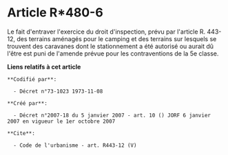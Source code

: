 # Article R*480-6

Le fait d'entraver l'exercice du droit d'inspection, prévu par l'article R. 443-12, des terrains aménagés pour le camping et
des terrains sur lesquels se trouvent des caravanes dont le stationnement a été autorisé ou aurait dû l'être est puni de
l'amende prévue pour les contraventions de la 5e classe.

**Liens relatifs à cet article**

	**Codifié par**:

	  - Décret n°73-1023 1973-11-08

	**Créé par**:

	  - Décret n°2007-18 du 5 janvier 2007 - art. 10 () JORF 6 janvier 2007 en vigueur le 1er octobre 2007

	**Cite**:

	  - Code de l'urbanisme - art. R443-12 (V)
